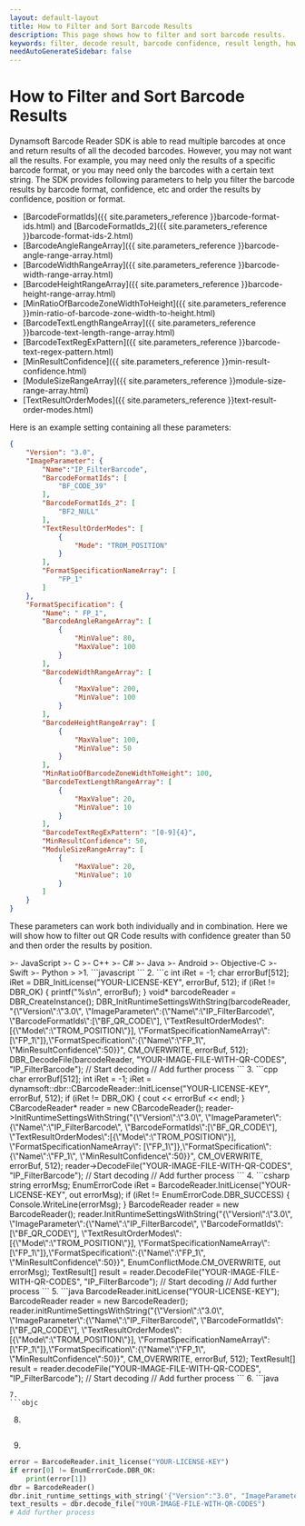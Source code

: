 ```yaml
---
layout: default-layout
title: How to Filter and Sort Barcode Results
description: This page shows how to filter and sort barcode results.
keywords: filter, decode result, barcode confidence, result length, how-to guides
needAutoGenerateSidebar: false
---
```



# How to Filter and Sort Barcode Results

Dynamsoft Barcode Reader SDK is able to read multiple barcodes at once and return results of all the decoded barcodes. However, you may not want all the results. For example, you may need only the results of a specific barcode format, or you may need only the barcodes with a certain text string. The SDK provides following parameters to help you filter the barcode results by barcode format, confidence, etc and order the results by confidence, position or format.

- [BarcodeFormatIds]({{ site.parameters_reference }}barcode-format-ids.html) and [BarcodeFormatIds_2]({{ site.parameters_reference }}barcode-format-ids-2.html)
- [BarcodeAngleRangeArray]({{ site.parameters_reference }}barcode-angle-range-array.html)
- [BarcodeWidthRangeArray]({{ site.parameters_reference }}barcode-width-range-array.html)
- [BarcodeHeightRangeArray]({{ site.parameters_reference }}barcode-height-range-array.html)
- [MinRatioOfBarcodeZoneWidthToHeight]({{ site.parameters_reference }}min-ratio-of-barcode-zone-width-to-height.html)
- [BarcodeTextLengthRangeArray]({{ site.parameters_reference }}barcode-text-length-range-array.html)
- [BarcodeTextRegExPattern]({{ site.parameters_reference }}barcode-text-regex-pattern.html)
- [MinResultConfidence]({{ site.parameters_reference }}min-result-confidence.html)
- [ModuleSizeRangeArray]({{ site.parameters_reference }}module-size-range-array.html)
- [TextResultOrderModes]({{ site.parameters_reference }}text-result-order-modes.html)

Here is an example setting containing all these parameters:

```json
{
    "Version": "3.0",
    "ImageParameter": {
        "Name":"IP_FilterBarcode",
        "BarcodeFormatIds": [
            "BF_CODE_39"
        ],
        "BarcodeFormatIds_2": [
            "BF2_NULL"
        ],
        "TextResultOrderModes": [
            {
                "Mode": "TROM_POSITION"
            }
        ],
        "FormatSpecificationNameArray": [
            "FP_1"
        ]
    },
    "FormatSpecification": {
        "Name": " FP_1",
        "BarcodeAngleRangeArray": [
            {
                "MinValue": 80,
                "MaxValue": 100
            }
        ],
        "BarcodeWidthRangeArray": [
            {
                "MaxValue": 200,
                "MinValue": 100
            }
        ],
        "BarcodeHeightRangeArray": [
            {
                "MaxValue": 100,
                "MinValue": 50
            }
        ],
        "MinRatioOfBarcodeZoneWidthToHeight": 100,
        "BarcodeTextLengthRangeArray": [
            {
                "MaxValue": 20,
                "MinValue": 10
            }
        ],
        "BarcodeTextRegExPattern": "[0-9]{4}",
        "MinResultConfidence": 50,
        "ModuleSizeRangeArray": [
            {
                "MaxValue": 20,
                "MinValue": 10
            }
        ]
    }
}
```

These parameters can work both individually and in combination. Here we will show how to filter out QR Code results with confidence greater than 50 and then order the results by position.

<div class="sample-code-prefix"></div>
>- JavaScript
>- C
>- C++
>- C#
>- Java
>- Android
>- Objective-C
>- Swift
>- Python
>
>1. 
```javascript
```
2. 
```c
int iRet = -1;
char errorBuf[512];
iRet = DBR_InitLicense("YOUR-LICENSE-KEY", errorBuf, 512);
if (iRet != DBR_OK)
{
    printf("%s\n", errorBuf);
}
void* barcodeReader = DBR_CreateInstance();
DBR_InitRuntimeSettingsWithString(barcodeReader, "{\"Version\":\"3.0\", \"ImageParameter\":{\"Name\":\"IP_FilterBarcode\", \"BarcodeFormatIds\":[\"BF_QR_CODE\"], \"TextResultOrderModes\":[{\"Mode\":\"TROM_POSITION\"}], \"FormatSpecificationNameArray\": [\"FP_1\"]},\"FormatSpecification\":{\"Name\":\"FP_1\", \"MinResultConfidence\":50}}", CM_OVERWRITE, errorBuf, 512);
DBR_DecodeFile(barcodeReader, "YOUR-IMAGE-FILE-WITH-QR-CODES", "IP_FilterBarcode"); // Start decoding
// Add further process
```
3. 
```cpp
char errorBuf[512];
int iRet = -1;
iRet = dynamsoft::dbr::CBarcodeReader::InitLicense("YOUR-LICENSE-KEY", errorBuf, 512);
if (iRet != DBR_OK)
{
    cout << errorBuf << endl;
}
CBarcodeReader* reader = new CBarcodeReader();
reader->InitRuntimeSettingsWithString("{\"Version\":\"3.0\", \"ImageParameter\":{\"Name\":\"IP_FilterBarcode\", \"BarcodeFormatIds\":[\"BF_QR_CODE\"], \"TextResultOrderModes\":[{\"Mode\":\"TROM_POSITION\"}], \"FormatSpecificationNameArray\": [\"FP_1\"]},\"FormatSpecification\":{\"Name\":\"FP_1\", \"MinResultConfidence\":50}}", CM_OVERWRITE, errorBuf, 512);
reader->DecodeFile("YOUR-IMAGE-FILE-WITH-QR-CODES", "IP_FilterBarcode"); // Start decoding
// Add further process
```
4. 
```csharp
string errorMsg;
EnumErrorCode iRet = BarcodeReader.InitLicense("YOUR-LICENSE-KEY", out errorMsg);
if (iRet != EnumErrorCode.DBR_SUCCESS)
{
    Console.WriteLine(errorMsg);
}
BarcodeReader reader = new BarcodeReader();
reader.InitRuntimeSettingsWithString("{\"Version\":\"3.0\", \"ImageParameter\":{\"Name\":\"IP_FilterBarcode\", \"BarcodeFormatIds\":[\"BF_QR_CODE\"], \"TextResultOrderModes\":[{\"Mode\":\"TROM_POSITION\"}], \"FormatSpecificationNameArray\": [\"FP_1\"]},\"FormatSpecification\":{\"Name\":\"FP_1\", \"MinResultConfidence\":50}}", EnumConflictMode.CM_OVERWRITE, out errorMsg);
TextResult[] result = reader.DecodeFile("YOUR-IMAGE-FILE-WITH-QR-CODES", "IP_FilterBarcode"); // Start decoding
// Add further process
```
5. 
```java
BarcodeReader.initLicense("YOUR-LICENSE-KEY");
BarcodeReader reader = new BarcodeReader();
reader.initRuntimeSettingsWithString("{\"Version\":\"3.0\", \"ImageParameter\":{\"Name\":\"IP_FilterBarcode\", \"BarcodeFormatIds\":[\"BF_QR_CODE\"], \"TextResultOrderModes\":[{\"Mode\":\"TROM_POSITION\"}], \"FormatSpecificationNameArray\": [\"FP_1\"]},\"FormatSpecification\":{\"Name\":\"FP_1\", \"MinResultConfidence\":50}}", CM_OVERWRITE, errorBuf, 512);
TextResult[] result = reader.decodeFile("YOUR-IMAGE-FILE-WITH-QR-CODES", "IP_FilterBarcode"); // Start decoding
// Add further process
```
6. 
```java

```
7. 
```objc

```
8. 
```swift

```
9. 
```python
error = BarcodeReader.init_license("YOUR-LICENSE-KEY")
if error[0] != EnumErrorCode.DBR_OK:
    print(error[1])
dbr = BarcodeReader()
dbr.init_runtime_settings_with_string('{"Version":"3.0", "ImageParameter":{"Name":"IP_FilterBarcode", "BarcodeFormatIds":["BF_QR_CODE"], "TextResultOrderModes":[{"Mode":"TROM_POSITION"}], "FormatSpecificationNameArray": ["FP_1"]},"FormatSpecification":{"Name":"FP_1", "MinResultConfidence":50}}')
text_results = dbr.decode_file("YOUR-IMAGE-FILE-WITH-QR-CODES")
# Add further process
```
